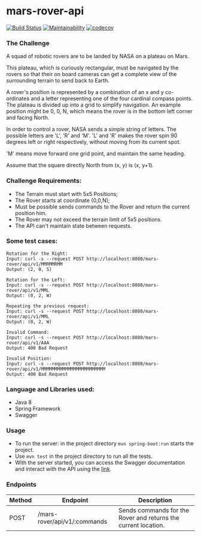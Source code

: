 # mars-rover-api

[![Build Status](https://travis-ci.org/yurifds/mars-rover-api.svg?branch=master)](https://travis-ci.org/yurifds/mars-rover-api) [![Maintainability](https://api.codeclimate.com/v1/badges/20d0c8daea208f9cd043/maintainability)](https://codeclimate.com/github/yurifds/mars-rover-api/maintainability) [![codecov](https://codecov.io/gh/yurifds/mars-rover-api/branch/master/graph/badge.svg)](https://codecov.io/gh/yurifds/mars-rover-api)


### The Challenge

A squad of robotic rovers are to be landed by NASA on a plateau on Mars.

This plateau, which is curiously rectangular, must be navigated by the rovers so that their on board cameras can get a complete view of the surrounding terrain to send back to Earth.

A rover's position is represented by a combination of an x and y co-ordinates and a letter representing one of the four cardinal compass points. The plateau is divided up into a grid to simplify navigation. An example position might be 0, 0, N, which means the rover is in the bottom left corner and facing North.

In order to control a rover, NASA sends a simple string of letters. The possible letters are 'L', 'R' and 'M'. 'L' and 'R' makes the rover spin 90 degrees left or right respectively, without moving from its current spot.

'M' means move forward one grid point, and maintain the same heading.

Assume that the square directly North from (x, y) is (x, y+1).


### Challenge Requirements: 

- The Terrain must start with 5x5 Positions;
- The Rover starts at coordinate (0,0,N);
- Must be possible sends commands to the Rover and return the current position him.
- The Rover may not exceed the terrain limit of 5x5 positions.
- The API can't maintain state between requests.


### Some test cases:

```
Rotation for the Right:
Input: curl -s --request POST http://localhost:8080/mars-rover/api/v1/MMRMMRMM
Output: (2, 0, S)
```

```
Rotation for the Left:
Input: curl -s --request POST http://localhost:8080/mars-rover/api/v1/MML
Output: (0, 2, W)
```

```
Repeating the previous request:
Input: curl -s --request POST http://localhost:8080/mars-rover/api/v1/MML
Output: (0, 2, W)
```

```
Invalid Command:
Input: curl -s --request POST http://localhost:8080/mars-rover/api/v1/AAA
Output: 400 Bad Request
```

```
Invalid Position:
Input: curl -s --request POST http://localhost:8080/mars-rover/api/v1/MMMMMMMMMMMMMMMMMMMMMMMM
Output: 400 Bad Request
```


### Language and Libraries used:

- Java 8
- Spring Framework
- Swagger


### Usage

- To run the server: in the project directory `mvn spring-boot:run` starts the project.
- Use `mvn test` in the project directory to run all the tests.
- With the server started, you can access the Swagger documentation and interact with the API
using the [link](http://localhost:8080/).


### Endpoints

|  Method  |     Endpoint   | Description |
|----------|----------------|-------------|
| POST | /mars-rover/api/v1/:commands | Sends commands for the Rover and returns the current location. |
